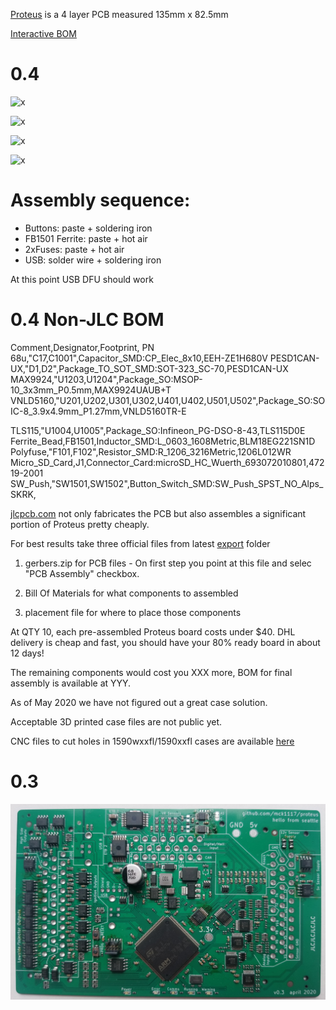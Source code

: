 
[Proteus](https://github.com/mck1117/proteus) is a 4 layer PCB measured 135mm x 82.5mm

[Interactive BOM](https://rusefi.com/docs/ibom/proteus_0_4_ibom.html)

# 0.4

![x](Hardware/Proteus/Hardware-Proteus-0.4-instructions1.jpg)

![x](Hardware/Proteus/Hardware-Proteus-0.4-instructions2.jpg)

![x](Hardware/Proteus/Hardware-Proteus-0.4-assembled.jpg)

![x](Hardware/Proteus/Hardware-Proteus-0.4-jlc.jpg)


# Assembly sequence:

* Buttons: paste + soldering iron
* FB1501 Ferrite: paste + hot air
* 2xFuses: paste + hot air
* USB: solder wire + soldering iron

At this point USB DFU should work


# 0.4 Non-JLC BOM

Comment,Designator,Footprint, PN
68u,"C17,C1001",Capacitor_SMD:CP_Elec_8x10,EEH-ZE1H680V
PESD1CAN-UX,"D1,D2",Package_TO_SOT_SMD:SOT-323_SC-70,PESD1CAN-UX
MAX9924,"U1203,U1204",Package_SO:MSOP-10_3x3mm_P0.5mm,MAX9924UAUB+T
VNLD5160,"U201,U202,U301,U302,U401,U402,U501,U502",Package_SO:SOIC-8_3.9x4.9mm_P1.27mm,VNLD5160TR-E

TLS115,"U1004,U1005",Package_SO:Infineon_PG-DSO-8-43,TLS115D0E
Ferrite_Bead,FB1501,Inductor_SMD:L_0603_1608Metric,BLM18EG221SN1D
Polyfuse,"F101,F102",Resistor_SMD:R_1206_3216Metric,1206L012WR
Micro_SD_Card,J1,Connector_Card:microSD_HC_Wuerth_693072010801,47219-2001
SW_Push,"SW1501,SW1502",Button_Switch_SMD:SW_Push_SPST_NO_Alps_SKRK,


[jlcpcb.com](http://www.jlcpcb.com) not only fabricates the PCB but also assembles a significant portion of Proteus pretty cheaply.

For best results take three official files from latest [export](https://github.com/mck1117/proteus/tree/master/export) folder

1) gerbers.zip for PCB files - On first step you point at this file and selec "PCB Assembly" checkbox.

2) Bill Of Materials for what components to assembled

3) placement file for where to place those components

At QTY 10, each pre-assembled Proteus board costs under $40. DHL delivery is cheap and fast, you should have your 80% ready board in about 12 days!

The remaining components would cost you XXX more, BOM for final assembly is available at YYY.

As of May 2020 we have not figured out a great case solution.

Acceptable 3D printed case files are not public yet.

CNC files to cut holes in 1590wxxfl/1590xxfl cases are available [here](https://github.com/mck1117/proteus/blob/master/export/proteus-case.step)



# 0.3

![x](Hardware/Proteus/Hardware-Proteus-0.3.jpg) 

